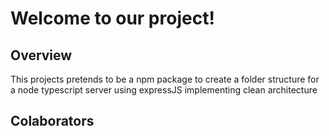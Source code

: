 # Welcome to our project!

## Overview

This projects pretends to be a npm package to create a folder structure for a node typescript server using expressJS implementing clean architecture

## Colaborators

[Manuel Ortigoza]: https://github.com/doggbmx/
[Manuel Castelnovo]: https://github.com/manucastelnovo/
[Santiago Racca]: https://github.com/santiracca/
